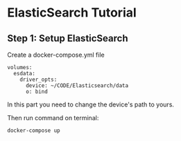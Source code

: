 # ElasticSearch Tutorial

## Step 1: Setup ElasticSearch
Create a docker-compose.yml file
```
volumes:
  esdata:
    driver_opts:
      device: ~/CODE/Elasticsearch/data
      o: bind
```
In this part you need to change the device's path to yours. 

Then run command on terminal:
```
docker-compose up
```